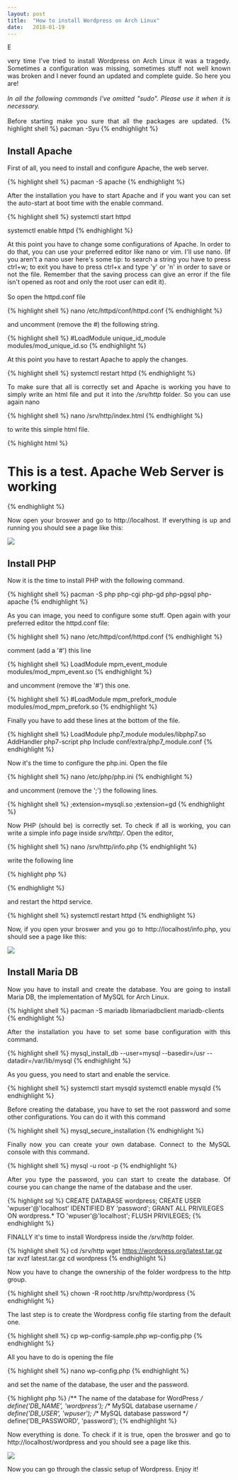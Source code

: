 ```yaml
---
layout: post
title:  "How to install Wordpress on Arch Linux"
date:   2018-01-19
---
```

<p class="intro"><span class="dropcap" align="justify">E</span></p><p align="justify">very time I've tried to install Wordpress on Arch Linux it was a tragedy. Sometimes a configuration was missing, sometimes stuff not well known was broken and I never found an updated and complete guide. So here you are!
<br>
<br>
<i>In all the following commands I've omitted "sudo". Please use it when it is necessary.</i>
<br>
<br>
Before starting make you sure that all the packages are updated.
{% highlight shell %}
pacman -Syu
{% endhighlight %}
</p>

<h2>Install Apache</h2>

<p align="justify">First of all, you need to install and configure Apache, the web server.</p>
{% highlight shell %}
pacman -S apache
{% endhighlight %}
<p align="justify">After the installation you have to start Apache and if you want you can set the auto-start at boot time with the enable command.</p>
{% highlight shell %}
systemctl start httpd

systemctl enable httpd
{% endhighlight %}
<p align="justify">At this point you have to change some configurations of Apache. In order to do that, you can use your preferred editor like nano or vim. I'll use nano. (If you aren't a nano user here's some tip: to search a string you have to press ctrl+w; to exit you have to press ctrl+x and type 'y' or 'n' in order to save or not the file. Remember that the saving process can give an error if the file isn't opened as root and only the root user can edit it).
<br>
<br>
So open the httpd.conf file</p>
{% highlight shell %}
nano /etc/httpd/conf/httpd.conf
{% endhighlight %}
<p align="justify">and uncomment (remove the #) the following string.</p>
{% highlight shell %}
#LoadModule unique_id_module modules/mod_unique_id.so
{% endhighlight %}

<p align="justify">At this point you have to restart Apache to apply the changes.</p>
{% highlight shell %}
systemctl restart httpd
{% endhighlight %}

<p align="justify">To make sure that all is correctly set and Apache is working you have to simply write an html file and put it into the <i>/srv/http</i> folder. So you can use again nano</p>

{% highlight shell %}
nano /srv/http/index.html
{% endhighlight %}

<p align="justify">to write this simple html file.</p>

{% highlight html %}
<html>

<title>Hello World</title>

<body>
<h1>This is a test. Apache Web Server is working</h1>
</body>

</html>
{% endhighlight %}

<p align="justify">Now open your broswer and go to http://localhost. If everything is up and running you should see a page like this:</p>

<img src="/assets/img/articles/01-18/apache_working.jpg" align="center">

<h2>Install PHP</h2>

<p align="justify">Now it is the time to install PHP with the following command.</p>

{% highlight shell %}
pacman -S php php-cgi php-gd php-pgsql php-apache
{% endhighlight %}

<p align="justify">As you can image, you need to configure some stuff. Open again with your preferred editor the httpd.conf file:</p>

{% highlight shell %}
nano /etc/httpd/conf/httpd.conf
{% endhighlight %}

<p align="justify">comment (add a '#') this line</p>

{% highlight shell %}
LoadModule mpm_event_module modules/mod_mpm_event.so
{% endhighlight %}

<p align="justify">and uncomment (remove the '#') this one.</p>

{% highlight shell %}
#LoadModule mpm_prefork_module modules/mod_mpm_prefork.so
{% endhighlight %}

<p align="justify">Finally you have to add these lines at the bottom of the file.</p>

{% highlight shell %}
LoadModule php7_module modules/libphp7.so
AddHandler php7-script php
Include conf/extra/php7_module.conf
{% endhighlight %}

<p align="justify">Now it's the time to configure the php.ini. Open the file</p>

{% highlight shell %}
nano /etc/php/php.ini
{% endhighlight %}

<p align="justify">and uncomment (remove the ';') the following lines.</p>

{% highlight shell %}
;extension=mysqli.so
;extension=gd
{% endhighlight %}

<p align="justify">Now PHP (should be) is correctly set. To check if all is working, you can write a simple info page inside <i>srv/http/</i>. Open the editor,</p>

{% highlight shell %}
nano /srv/http/info.php
{% endhighlight %}

<p align="justify">write the following line</p>

{% highlight php %}
<?php phpinfo(); ?>
{% endhighlight %}

<p align="justify">and restart the httpd service.</p>

{% highlight shell %}
systemctl restart httpd
{% endhighlight %}

<p align="justify">Now, if you open your broswer and you go to http://localhost/info.php, you should see a page like this:</p>

<img src="/assets/img/articles/01-18/php_working.jpg" align="center">

<h2>Install Maria DB</h2>

<p align="justify">Now you have to install and create the database. You are going to install Maria DB, the implementation of MySQL for Arch Linux.</p>

{% highlight shell %}
pacman -S mariadb libmariadbclient mariadb-clients
{% endhighlight %}

<p align="justify">After the installation you have to set some base configuration with this command.</p>

{% highlight shell %}
mysql_install_db --user=mysql --basedir=/usr --datadir=/var/lib/mysql
{% endhighlight %}

<p align="justify">As you guess, you need to start and enable the service.</p>

{% highlight shell %}
systemctl start mysqld
systemctl enable mysqld
{% endhighlight %}

<p align="justify">Before creating the database, you have to set the root password and some other configurations. You can do it with this command</p>

{% highlight shell %}
mysql_secure_installation
{% endhighlight %}

<p align="justify">Finally now you can create your own database. Connect to the MySQL console with this command.</p>

{% highlight shell %}
mysql -u root -p
{% endhighlight %}

<p align="justify">After you type the password, you can start to create the database. Of course you can change the name of the database and the user.</p>

{% highlight sql %}
CREATE DATABASE wordpress;
CREATE USER 'wpuser'@'localhost' IDENTIFIED BY 'password';
GRANT ALL PRIVILEGES ON wordpress.* TO 'wpuser'@'localhost';
FLUSH PRIVILEGES;
{% endhighlight %}

<p align="justify">FINALLY it's time to install Wordpress inside the <i>/srv/http</i> folder.</p>

{% highlight shell %}
cd /srv/http
wget https://wordpress.org/latest.tar.gz
tar xvzf latest.tar.gz
cd wordpress
{% endhighlight %}

<p align="justify">Now you have to change the ownership of the folder wordpress to the http group.</p>

{% highlight shell %}
chown -R root:http /srv/http/wordpress
{% endhighlight %}

<p align="justify">The last step is to create the Wordpress config file starting from the default one.</p>

{% highlight shell %}
cp wp-config-sample.php wp-config.php
{% endhighlight %}

<p align="justify">All you have to do is opening the file</p>

{% highlight shell %}
nano wp-config.php
{% endhighlight %}

<p align="justify">and set the name of the database, the user and the password.</p>

{% highlight php %}
/** The name of the database for WordPress */
define('DB_NAME', 'wordpress');
/** MySQL database username */
define('DB_USER', 'wpuser');
/** MySQL database password */
define('DB_PASSWORD', 'password');
{% endhighlight %}

<p align="justify">Now everything is done. To check if it is true, open the broswer and go to http://localhost/wordpress and you should see a page like this.</p>

<img src="/assets/img/articles/01-18/wordpress_working.jpg" align="center">

<p align="justify">Now you can go through the classic setup of Wordpress. Enjoy it!</p>
